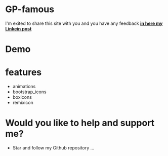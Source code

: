 # GP-famous

 I'm exited to share this site with you and you have any feedback [**in here my Linkein post**](https://www.linkedin.com/in/marouf-ebrahimi-7b6312237)

 # Demo
 

# features
* animations
* bootstrap_icons
* boxicons
* remixicon


# Would you like to help and support me?
* Star and follow my Github repository
...
